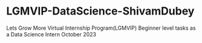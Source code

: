 # LGMVIP-DataScience-ShivamDubey
Lets Grow More Virtual Internship Program(LGMVIP) Beginner level tasks as a Data Science Intern October 2023
